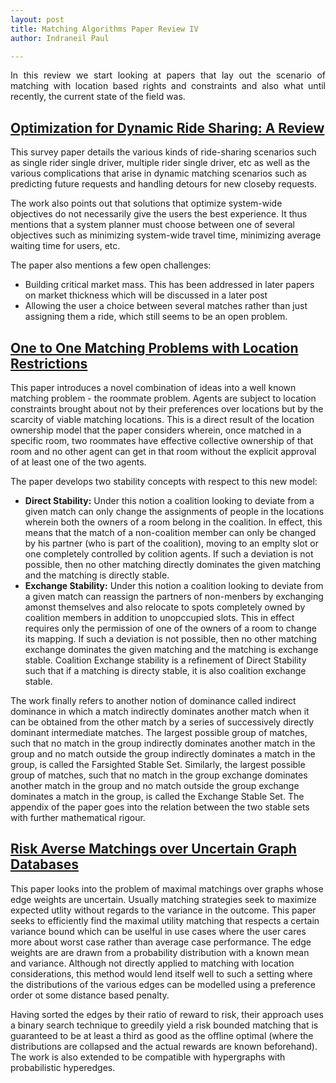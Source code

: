 ```yaml
---
layout: post
title: Matching Algorithms Paper Review IV
author: Indraneil Paul

---
```



<div class="message" style="text-align: justify">
  In this review we start looking at papers that lay out the scenario of matching with location based rights and constraints and also what until recently, the current state of the field was.  
</div>

## [Optimization for Dynamic Ride Sharing: A Review](https://ac.els-cdn.com/S0377221712003864/1-s2.0-S0377221712003864-main.pdf?_tid=2581bb98-1ee8-4d6f-b11f-fa9d2ff613d5&acdnat=1543500873_8d41329cd7eaa699ad574004ae92ff34)

This survey paper details the various kinds of ride-sharing scenarios such as single rider single driver, multiple rider single driver, etc as well as the various complications that arise in dynamic matching scenarios such as predicting future requests and handling detours for new closeby requests.

The work also points out that solutions that optimize system-wide objectives do not necessarily give the users the best experience. It thus mentions that a system planner must choose between one of several objectives such as minimizing system-wide travel time, minimizing average waiting time for users, etc.

The paper also mentions a few open challenges:
* Building critical market mass. This has been addressed in later papers on market thickness which will be discussed in a later post
* Allowing the user a choice between several matches rather than just assigning them a ride, which still seems to be an open problem.

## [One to One Matching Problems with Location Restrictions](https://cdn.uclouvain.be/public/Exports%20reddot/core/documents/coredp2015_54.pdf)

This paper introduces a novel combination of ideas into a well known matching problem - the roommate problem. Agents are subject to location constraints brought about not by their preferences over locations but by the scarcity of viable matching locations. This is a direct result of the location ownership model that the paper considers wherein, once matched in a specific room, two roommates have effective collective ownership of that room and no other agent can get in that room without the explicit approval of at least one of the two agents.

The paper develops two stability concepts with respect to this new model:
* **Direct Stability:** Under this notion a coalition looking to deviate from a given match can only change the assignments of people in the locations wherein both the owners of a room belong in the coalition. In effect, this means that the match of a non-coalition member can only be changed by his partner (who is part of the coalition), moving to an emplty slot or one completely controlled by colition agents. If such a deviation is not possible, then no other matching directly dominates the given matching and the matching is directly stable.
* **Exchange Stability:** Under this notion a coalition looking to deviate from a given match can reassign the partners of non-menbers by exchanging amonst themselves and also relocate to spots completely owned by coalition members in addition to unopccupied slots. This in effect requires only the permission of one of the owners of a room to change its mapping. If such a deviation is not possible, then no other matching exchange dominates the given matching and the matching is exchange stable. Coalition Exchange stability is a refinement of Direct Stability such that if a matching is directy stable, it is also coalition exchange stable.

The work finally refers to another notion of dominance called indirect dominance in which a match indirectly dominates another match when it can be obtained from the other match by a series of successively directly dominant intermediate matches. The largest possible group of matches, such that no match in the group indirectly dominates another match in the group and no match outside the group indirectly dominates a match in the group, is called the Farsighted Stable Set. Similarly, the largest possible group of matches, such that no match in the group exchange dominates another match in the group and no match outside the group exchange dominates a match in the group, is called the Exchange Stable Set. The appendix of the paper goes into the relation between the two stable sets with further mathematical rigour. 

## [Risk Averse Matchings over Uncertain Graph Databases](https://arxiv.org/pdf/1801.03190.pdf)

This paper looks into the problem of maximal matchings over graphs whose edge weights are uncertain. Usually matching strategies seek to maximize expected utlity without regards to the variance in the outcome. This paper seeks to efficiently find the maximal utility matching that respects a certain variance bound which can be uselful in use cases where the user cares more about worst case rather than average case performance. The edge weights are are drawn from a probability distribution with a known mean and variance. Although not directly applied to matching with location considerations, this method would lend itself well to such a setting where the distributions of the various edges can be modelled using a preference order ot some distance based penalty.

Having sorted the edges by their ratio of reward to risk, their approach uses a binary search technique to greedily yield a risk bounded matching that is guaranteed to be at least a third as good as the offline optimal (where the distributions are collapsed and the actual rewards are known beforehand). The work is also extended to be compatible with hypergraphs with probabilistic hyperedges. 

